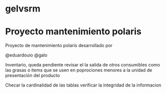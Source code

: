gelvsrm
=======

<h1>Proyecto mantenimiento polaris</h1>
Proyecto de mantenimiento polaris desarrollado por 

@eduardouio
@galo

<div class="body">
	Inventario, queda pendiente revisar el la salida de otros consumibles como las grasas
	o items que se usen en poprociones menores a la unidad de presentación del producto
</div>

Checar la cardinalidad de las tablas
verificar la integridad de la informacion